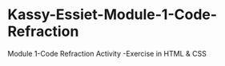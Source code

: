 # Kassy-Essiet-Module-1-Code-Refraction
Module 1-Code Refraction Activity -Exercise in HTML &amp; CSS 
